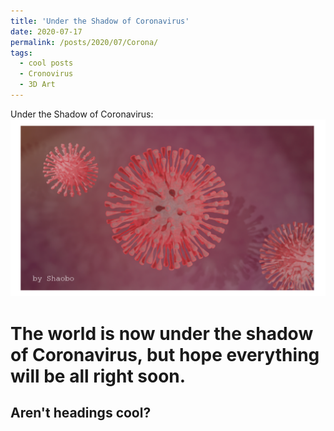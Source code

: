 ```yaml
---
title: 'Under the Shadow of Coronavirus'
date: 2020-07-17
permalink: /posts/2020/07/Corona/
tags:
  - cool posts
  - Cronovirus
  - 3D Art
---
```


Under the Shadow of Coronavirus:
![covid](/images/covid.png)

The world is now under the shadow of Coronavirus, but hope everything will be all right soon.
======

Aren't headings cool?
------
